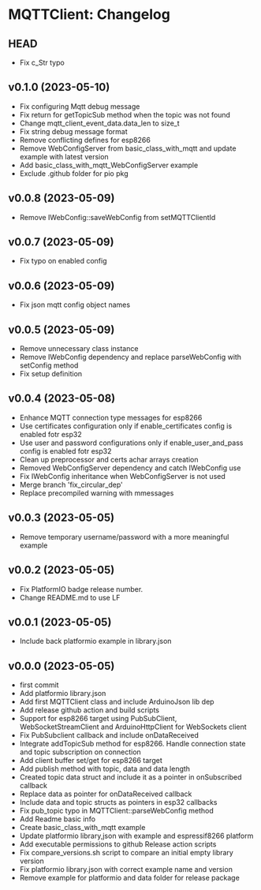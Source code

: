 MQTTClient: Changelog
=====================

HEAD
----

* Fix c_Str typo

v0.1.0 (2023-05-10)
------

* Fix configuring Mqtt debug message
* Fix return for getTopicSub method when the topic was not found
* Change mqtt_client_event_data.data_len to size_t
* Fix string debug message format
* Remove conflicting defines for esp8266
* Remove WebConfigServer from basic_class_with_mqtt and update example with latest version
* Add basic_class_with_mqtt_WebConfigServer example
* Exclude .github folder for pio pkg

v0.0.8 (2023-05-09)
------

* Remove IWebConfig::saveWebConfig from setMQTTClientId

v0.0.7 (2023-05-09)
------

* Fix typo on enabled config

v0.0.6 (2023-05-09)
------

* Fix json mqtt config object names

v0.0.5 (2023-05-09)
------

* Remove unnecessary class instance
* Remove IWebConfig dependency and replace parseWebConfig with setConfig method
* Fix setup definition

v0.0.4 (2023-05-08)
------

* Enhance MQTT connection type messages for esp8266
* Use certificates configuration only if enable_certificates config is enabled fotr esp32
* Use user and password configurations only if enable_user_and_pass config is enabled fotr esp32
* Clean up preprocessor and certs achar arrays creation
* Removed WebConfigServer dependency and catch IWebConfig use
* Fix IWebConfig inheritance when WebConfigServer is not used
* Merge branch 'fix_circular_dep'
* Replace precompiled warning with mmessages

v0.0.3 (2023-05-05)
------

* Remove temporary username/password with a more meaningful example

v0.0.2 (2023-05-05)
------

* Fix PlatformIO badge release number. 
* Change README.md to use LF

v0.0.1 (2023-05-05)
------

* Include back platformio example in library.json

v0.0.0 (2023-05-05)
------

* first commit
* Add platformio library.json
* Add first MQTTClient class and include ArduinoJson lib dep
* Add release github action and build scripts
* Support for esp8266 target using PubSubClient, WebSocketStreamClient and ArduinoHttpClient for WebSockets client
* Fix PubSubclient callback and include onDataReceived
* Integrate addTopicSub method for esp8266. Handle connection state and topic subscription on connection
* Add client buffer set/get for esp8266 target
* Add publish method with topic, data and data length
* Created topic data struct and include it as a pointer in onSubscribed callback
* Replace data as pointer for onDataReceived callback
* Include data and topic structs as pointers in esp32 callbacks
* Fix pub_topic typo in MQTTClient::parseWebConfig method
* Add Readme basic info
* Create basic_class_with_mqtt example
* Update platformio library,json with example and espressif8266 platform
* Add executable permissions to github Release action scripts
* Fix compare_versions.sh script to compare an initial empty library version
* Fix platformio library.json with correct example name and version
* Remove example for platformio and data folder for release package

